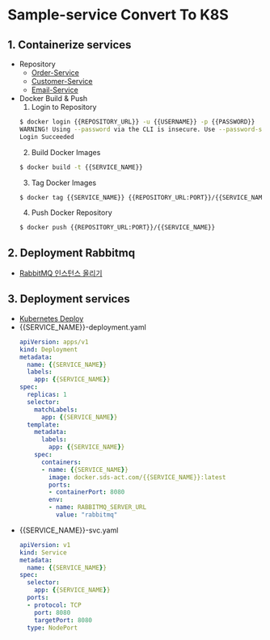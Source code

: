 # Sample-service Convert To K8S

## 1. Containerize services
  - Repository
    - [Order-Service](https://github.com/SDSACT/coe-sample-service/tree/k8s/order-service)
    - [Customer-Service](https://github.com/SDSACT/coe-sample-service/tree/k8s/customer-service)
    - [Email-Service](https://github.com/SDSACT/coe-sample-service/tree/k8s/email-service)
  - Docker Build & Push
    1. Login to Repository
    ```sh
    $ docker login {{REPOSITORY_URL}} -u {{USERNAME}} -p {{PASSWORD}}
    WARNING! Using --password via the CLI is insecure. Use --password-stdin.
    Login Succeeded
    ```
    2. Build Docker Images
    ```sh
    $ docker build -t {{SERVICE_NAME}}
    ```
    3. Tag Docker Images
    ```sh
    $ docker tag {{SERVICE_NAME}} {{REPOSITORY_URL:PORT}}/{{SERVICE_NAME}}
    ```
    4. Push Docker Repository
    ```sh
    $ docker push {{REPOSITORY_URL:PORT}}/{{SERVICE_NAME}}
    ```

## 2. Deployment Rabbitmq
- [RabbitMQ 인스턴스 올리기](https://github.com/SDSACT/coe-kubernetes/blob/master/Convert_To_K8S/rabbitmq/README.md)

## 3. Deployment services
- [Kubernetes Deploy](https://github.com/SDSACT/coe-kubernetes/blob/master/Convert_To_K8S/service_converting/contents/run_content_in_k8s.md)
- {{SERVICE_NAME}}-deployment.yaml
  ```yaml
  apiVersion: apps/v1
  kind: Deployment
  metadata:
    name: {{SERVICE_NAME}}
    labels:
      app: {{SERVICE_NAME}}
  spec:
    replicas: 1
    selector:
      matchLabels:
        app: {{SERVICE_NAME}}
    template:
      metadata:
        labels:
          app: {{SERVICE_NAME}}
      spec:
        containers:
        - name: {{SERVICE_NAME}}
          image: docker.sds-act.com/{{SERVICE_NAME}}:latest
          ports:
          - containerPort: 8080
          env:
          - name: RABBITMQ_SERVER_URL
            value: "rabbitmq"
  ```
- {{SERVICE_NAME}}-svc.yaml
  ```yaml
  apiVersion: v1
  kind: Service
  metadata:
    name: {{SERVICE_NAME}}
  spec:
    selector:
      app: {{SERVICE_NAME}}
    ports:
    - protocol: TCP
      port: 8080
      targetPort: 8080
    type: NodePort
  ```

